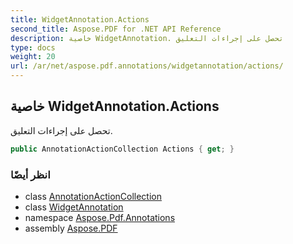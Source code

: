 ```yaml
---
title: WidgetAnnotation.Actions
second_title: Aspose.PDF for .NET API Reference
description: خاصية WidgetAnnotation. تحصل على إجراءات التعليق
type: docs
weight: 20
url: /ar/net/aspose.pdf.annotations/widgetannotation/actions/
---
```

## خاصية WidgetAnnotation.Actions

تحصل على إجراءات التعليق.

```csharp
public AnnotationActionCollection Actions { get; }
```

### انظر أيضًا

* class [AnnotationActionCollection](../../annotationactioncollection/)
* class [WidgetAnnotation](../)
* namespace [Aspose.Pdf.Annotations](../../../aspose.pdf.annotations/)
* assembly [Aspose.PDF](../../../)